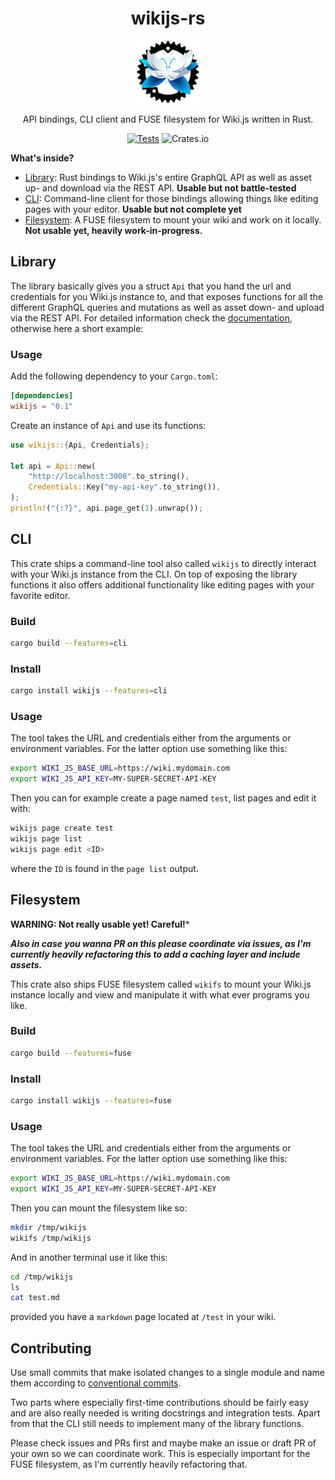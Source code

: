 <div align="center">

# wikijs-rs

![](https://raw.githubusercontent.com/gierens/wikijs-rs/main/logo/logo-small.png)

API bindings, CLI client and FUSE filesystem for Wiki.js written in Rust.

[![Tests](https://github.com/gierens/wikijs-rs/actions/workflows/testing.yml/badge.svg)](https://github.com/gierens/wikijs-rs/actions/workflows/testing.yml)
![Crates.io](https://img.shields.io/crates/v/wikijs?link=https://crates.io/crates/wikijs)

</div>

**What's inside?**
- [Library](#library): Rust bindings to Wiki.js's entire GraphQL API as well
  as asset up- and download via the REST API.
  **Usable but not battle-tested**
- [CLI](#cli): Command-line client for those bindings allowing things like
  editing pages with your editor.
  **Usable but not complete yet**
- [Filesystem](#filesystem): A FUSE filesystem to mount your wiki and work on it locally.
  **Not usable yet, heavily work-in-progress.**

## Library

The library basically gives you a struct `Api` that you hand the url and
credentials for you Wiki.js instance to, and that exposes functions for all
the different GraphQL queries and mutations as well as asset down- and upload
via the REST API. For detailed information check the
[documentation](https://docs.rs/wikijs), otherwise here a short example:

### Usage

Add the following dependency to your `Cargo.toml`:
```toml
[dependencies]
wikijs = "0.1"
```
Create an instance of `Api` and use its functions:
```rust
use wikijs::{Api, Credentials};

let api = Api::new(
    "http://localhost:3000".to_string(),
    Credentials::Key("my-api-key".to_string()),
);
println!("{:?}", api.page_get(1).unwrap());

```
## CLI

This crate ships a command-line tool also called `wikijs` to directly interact
with your Wiki.js instance from the CLI. On top of exposing the library
functions it also offers additional functionality like editing pages with
your favorite editor.

### Build
```bash
cargo build --features=cli
```

### Install
```bash
cargo install wikijs --features=cli
```

### Usage
The tool takes the URL and credentials either from the arguments or
environment variables. For the latter option use something like this:
```bash
export WIKI_JS_BASE_URL=https://wiki.mydomain.com
export WIKI_JS_API_KEY=MY-SUPER-SECRET-API-KEY
```
Then you can for example create a page named `test`, list pages and edit
it with:
```bash
wikijs page create test
wikijs page list
wikijs page edit <ID>
```
where the `ID` is found in the `page list` output.

## Filesystem

**WARNING: Not really usable yet! Careful!***

***Also in case you wanna PR on
this please coordinate via issues, as I'm currently heavily refactoring this
to add a caching layer and include assets.***

This crate also ships FUSE filesystem called `wikifs` to mount your Wiki.js
instance locally and view and manipulate it with what ever programs you like.


### Build
```bash
cargo build --features=fuse
```

### Install
```bash
cargo install wikijs --features=fuse
```

### Usage
The tool takes the URL and credentials either from the arguments or
environment variables. For the latter option use something like this:
```bash
export WIKI_JS_BASE_URL=https://wiki.mydomain.com
export WIKI_JS_API_KEY=MY-SUPER-SECRET-API-KEY
```
Then you can mount the filesystem like so:
```bash
mkdir /tmp/wikijs
wikifs /tmp/wikijs
```
And in another terminal use it like this:
```bash
cd /tmp/wikijs
ls
cat test.md
```
provided you have a `markdown` page located at `/test` in your wiki.

## Contributing
Use small commits that make isolated changes to a single module and name them
according to [conventional commits](https://www.conventionalcommits.org/).

Two parts where especially first-time contributions should be fairly easy and
are also really needed is writing docstrings and integration tests. Apart from
that the CLI still needs to implement many of the library functions.

Please check issues and PRs first and maybe make an issue or draft PR of your
own so we can coordinate work. This is especially important for the FUSE
filesystem, as I'm currently heavily refactoring that.

